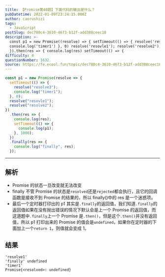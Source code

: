 ```yaml
---
title: 【Promise第40题】下面代码的输出是什么？
pubDatetime: 2022-01-09T23:24:15.000Z
author: caorushizi
tags:
  - JavaScript
postSlug: dec780c4-3610-4673-b12f-add388ceec10
description: >-
  const p1 = new Promise((resolve) => { setTimeout(() => { resolve('resolve3');
  console.log('timer1') }, 0) resolve('resovle1'); resolve('resolve2');
  }).then(res => { console.log(res) setTimeout(() => {
difficulty: 4
questionNumber: 1632
source: https://fe.ecool.fun/topic/dec780c4-3610-4673-b12f-add388ceec10
---
```


```js
const p1 = new Promise(resolve => {
  setTimeout(() => {
    resolve("resolve3");
    console.log("timer1");
  }, 0);
  resolve("resovle1");
  resolve("resolve2");
})
  .then(res => {
    console.log(res);
    setTimeout(() => {
      console.log(p1);
    }, 1000);
  })
  .finally(res => {
    console.log("finally", res);
  });
```

---

## 解析

- Promise 的状态一旦改变就无法改变
- finally 不管 Promise 的状态是`resolved`还是`rejected`都会执行，且它的回调函数是接收不到 Promise 的结果的，所以 finally()中的 res 是一个迷惑项。
- 最后一个定时器打印出的 p1 其实是`.finally`的返回值，我们知道`.finally`的返回值如果在没有抛出错误的情况下默认会是上一个 Promise 的返回值，而这道题中`.finally`上一个 Promise 是`.then()`，但是这个`.then()`并没有返回值，所以 p1 打印出来的 Promise 的值会是`undefined`，如果你在定时器的下面加上一个`return 1`，则值就会变成 1。

## 结果

```
'resolve1'
'finally' undefined
'timer1'
Promise{<resolved>: undefined}

```
